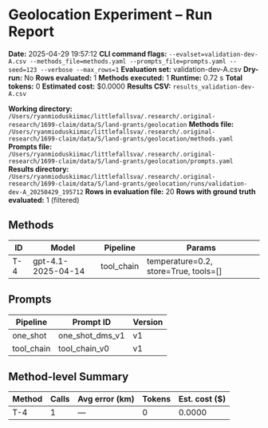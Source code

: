# Geolocation Experiment – Run Report

**Date:** 2025-04-29 19:57:12
**CLI command flags:** `--evalset=validation-dev-A.csv --methods_file=methods.yaml --prompts_file=prompts.yaml --seed=123 --verbose --max_rows=1`
**Evaluation set:** validation-dev-A.csv
**Dry-run:** No
**Rows evaluated:** 1
**Methods executed:** 1
**Runtime:** 0.72 s
**Total tokens:** 0
**Estimated cost:** $0.0000
**Results CSV:** `results_validation-dev-A.csv`

**Working directory:** `/Users/ryanmioduskiimac/littlefallsva/.research/.original-research/1699-claim/data/S/land-grants/geolocation`
**Methods file:** `/Users/ryanmioduskiimac/littlefallsva/.research/.original-research/1699-claim/data/S/land-grants/geolocation/methods.yaml`
**Prompts file:** `/Users/ryanmioduskiimac/littlefallsva/.research/.original-research/1699-claim/data/S/land-grants/geolocation/prompts.yaml`
**Results directory:** `/Users/ryanmioduskiimac/littlefallsva/.research/.original-research/1699-claim/data/S/land-grants/geolocation/runs/validation-dev-A_20250429_195712`
**Rows in evaluation file:** 20
**Rows with ground truth evaluated:** 1 (filtered)

## Methods
| ID | Model | Pipeline | Params |
|---|---|---|---|
| T-4 | gpt-4.1-2025-04-14 | tool_chain | temperature=0.2, store=True, tools=[] |

## Prompts
| Pipeline | Prompt ID | Version |
|---|---|---|
| one_shot | one_shot_dms_v1 | v1 |
| tool_chain | tool_chain_v0 | v1 |

## Method-level Summary
| Method | Calls | Avg error (km) | Tokens | Est. cost ($) |
|---|---|---|---|---|
| T-4 | 1 | — | 0 | 0.0000 |
